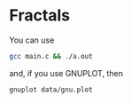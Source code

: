 # Fractals

 You can use 
 ```sh
gcc main.c && ./a.out
```
and, if you use GNUPLOT, then
```sh
gnuplot data/gnu.plot
```
